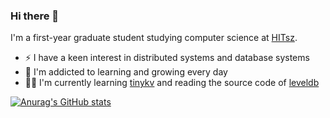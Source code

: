 ### Hi there 👋

I'm a first-year graduate student studying computer science at [HITsz](https://www.hitsz.edu.cn/index.html). 

- ⚡ I have a keen interest in distributed systems and database systems
- 🌱 I'm addicted to learning and growing every day
- 👨‍💻 I'm currently learning [tinykv](https://github.com/talent-plan/tinykv) and reading the source code of [leveldb](https://github.com/google/leveldb)
<!--
- 📫 How to reach me: 
  - 
-->

[![Anurag's GitHub stats](https://github-readme-stats.vercel.app/api?username=haohuaijin)](https://github.com/anuraghazra/github-readme-stats)
